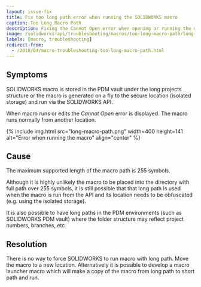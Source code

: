 ```yaml
---
layout: issue-fix
title: Fix too long path error when running the SOLIDWORKS macro
caption: Too Long Macro Path
description: Fixing the Cannot Open error when opening or running the macro stored under the long projects structure
image: /solidworks-api/troubleshooting/macros/too-long-macro-path/long-macro-path.png
labels: [macro, troubleshooting]
redirect-from:
  - /2018/04/macro-troubleshooting-too-long-macro-path.html
---
```

## Symptoms

SOLIDWORKS macro is stored in the PDM vault under the long projects structure or the macro is generated on a fly to the secure location (isolated storage) and run via the SOLIDWORKS API.

When macro runs or edits the *Cannot Open* error is displayed. The macro runs normally from another location.  

{% include img.html src="long-macro-path.png" width=400 height=141 alt="Error when running the macro" align="center" %}

## Cause

The maximum supported length of the macro path is 255 symbols.

Although it is highly unlikely the macro to be placed into the directory with full path over 255 symbols, it is still possible that that long path is used when the macro is run from the API and its location needs to be obfuscated (e.g. using the isolated storage).

It is also possible to have long paths in the PDM environments (such as SOLIDWORKS PDM vault) where the folder structure may reflect project numbers, branches, etc.  

## Resolution

There is no way to force SOLIDWORKS to run macro with long path. Move the macro to a new location.
Alternatively it is possible to develop a macro launcher macro which will make a copy of the macro from long path to short path and run.
